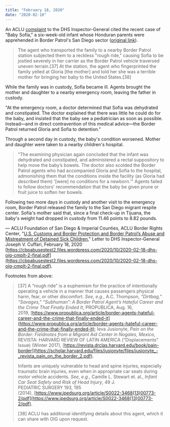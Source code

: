 ```yaml
---
title: "February 18, 2020"
date: "2020-02-18"
---
```


An ACLU [complaint](/files/200218_aclu.pdf) to the DHS Inspector-General cited the recent case of "Baby Sofía," a six-week-old infant whose Honduran parents were apprehended in Border Patrol's San Diego sector ([original link](https://cbpabusestest2.files.wordpress.com/2020/10/2020-02-18-dhs-oig-cmplt-2-final.pdf)).

> The agent who transported the family to a nearby Border Patrol station subjected them to a reckless "rough ride," causing Sofia to be jostled severely in her carrier as the Border Patrol vehicle traversed uneven terrain.\[37\] At the station, the agent who fingerprinted the family yelled at Gloria \[the mother\] and told her she was a terrible mother for bringing her baby to the United States.\[38\]

While the family was in custody, Sofía became ill. Agents brought the mother and daughter to a nearby emergency room, leaving the father in custody.

"At the emergency room, a doctor determined that Sofia was dehydrated and constipated. The doctor explained that there was little he could do for the baby, and insisted that the baby see a pediatrician as soon as possible. Instead—and in direct contravention of this medical advice—the Border Patrol returned Gloria and Sofia to detention."

Through a second day in custody, the baby's condition worsened. Mother and daughter were taken to a nearby children's hospital.

> "The examining physician again concluded that the infant was dehydrated and constipated, and administered a rectal suppository to help move the baby’s bowels. The doctor also scolded the Border Patrol agents who had accompanied Gloria and Sofia to the hospital, admonishing them that the conditions inside the facility (as Gloria had described them) '\[were\] no conditions for a newborn.'" Agents failed to follow doctors' recommendation that the baby be given prune or fruit juice to soften her bowels.

Following two more days in custody and another visit to the emergency room, Border Patrol released the family to the San Diego migrant respite center. Sofía's mother said that, since a final check-up in Tijuana, the baby's weight had dropped in custody from 11.46 points to 8.82 pounds.

— ACLU Foundation of San Diego & Imperial Counties, ACLU Border Rights Center, "[U.S. Customs and Border Protection and Border Patrol’s Abuse and Mistreatment of Detained Sick Children](/files/200218_aclu.pdf)," Letter to DHS Inspector-General Joseph V. Cuffari, February 18, 2020 [https://cbpabusestest2.files.wordpress.com/2020/10/2020-02-18-dhs-oig-cmplt-2-final.pdf](https://cbpabusestest2.files.wordpress.com/2020/10/2020-02-18-dhs-oig-cmplt-2-final.pdf).

Footnotes from above:

> \[37\] A “rough ride” is a euphemism for the practice of intentionally operating a vehicle in a manner that causes passengers physical harm, fear, or other discomfort. _See, e.g._, A.C. Thompson, _“Dirtbag,” “Savages,” “Subhuman”: A Border Patrol Agent’s Hateful Career and the Crime That Finally Ended It_, PROPUBLICA, Aug. 16, 2019, [https://www.propublica.org/article/border-agents-hateful-career-and-the-crime-that-finally-ended-it](https://www.propublica.org/article/border-agents-hateful-career-and-the-crime-that-finally-ended-it); Ieva Jusionyte, _Pain on the Border: Fieldnotes from a Migrant Aid Center in Nogales, Mexico_, REVISTA: HARVARD REVIEW OF LATIN AMERICA (“Displacements” Issue) (Winter 2017), [https://revista.drclas.harvard.edu/book/pain-border](https://scholar.harvard.edu/files/jusionyte/files/jusionyte_-_revista_pain_on_the_border_2.pdf).
> 
> Infants are uniquely vulnerable to head and spine injuries, especially traumatic brain injuries, even when in appropriate car seats during motor vehicle accidents. _See, e.g._, Camille L. Stewart et. al., _Infant Car Seat Safety and Risk of Head Injury_, 49 J. PEDIATRIC SURGERY 193, 195 (2014), [https://www.jpedsurg.org/article/S0022-3468(13)00773-2/pdf](https://www.jpedsurg.org/article/S0022-3468(13)00773-2/pdf).
> 
> \[38\] ACLU has additional identifying details about this agent, which it can share with OIG upon request.
